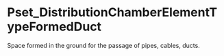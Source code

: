 # Pset_DistributionChamberElementTypeFormedDuct

Space formed in the ground for the passage of pipes, cables, ducts.
